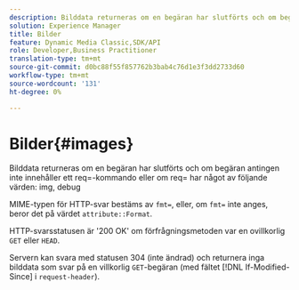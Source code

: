 ```yaml
---
description: Bilddata returneras om en begäran har slutförts och om begäran antingen inte innehåller ett req=-kommando eller om req= har något av följande värden img, felsök.
solution: Experience Manager
title: Bilder
feature: Dynamic Media Classic,SDK/API
role: Developer,Business Practitioner
translation-type: tm+mt
source-git-commit: d0bc88f55f857762b3bab4c76d1e3f3dd2733d60
workflow-type: tm+mt
source-wordcount: '131'
ht-degree: 0%

---
```



# Bilder{#images}

Bilddata returneras om en begäran har slutförts och om begäran antingen inte innehåller ett req=-kommando eller om req= har något av följande värden: img, debug

MIME-typen för HTTP-svar bestäms av `fmt=`, eller, om `fmt=` inte anges, beror det på värdet `attribute::Format`.

HTTP-svarsstatusen är &#39;200 OK&#39; om förfrågningsmetoden var en ovillkorlig `GET` eller `HEAD`.

Servern kan svara med statusen 304 (inte ändrad) och returnera inga bilddata som svar på en villkorlig `GET`-begäran (med fältet [!DNL If-Modified-Since] i `request-header`).
